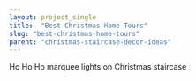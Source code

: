 ```yaml
---
layout: project_single
title:  "Best Christmas Home Tours"
slug: "best-christmas-home-tours"
parent: "christmas-staircase-decor-ideas"
---
```

Ho Ho Ho marquee lights on Christmas staircase